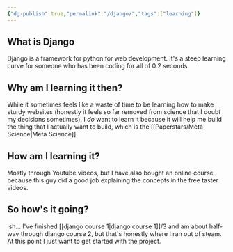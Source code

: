 ```yaml
---
{"dg-publish":true,"permalink":"/django/","tags":["learning"]}
---
```



## What is Django

Django is a framework for python for web development. It's a steep learning curve for someone who has been coding for all of 0.2 seconds.

## Why am I learning it then?
While it sometimes feels like a waste of time to be learning how to make sturdy websites (honestly it feels so far removed from science that I doubt my decisions sometimes), I *do*
want to learn it because it will help me build the thing that I actually want to build, which is the [[Paperstars/Meta Science\|Meta Science]]. 

## How am I learning it?
Mostly through Youtube videos, but I have also bought an online course because this guy did a good job explaining the concepts in the free taster videos. 

## So how's it going?
ish... I've finished [[django course 1\|django course 1]]/3 and am about half-way through django course 2, but that's honestly where I ran out of steam. At this point I just want to get started with the project.
